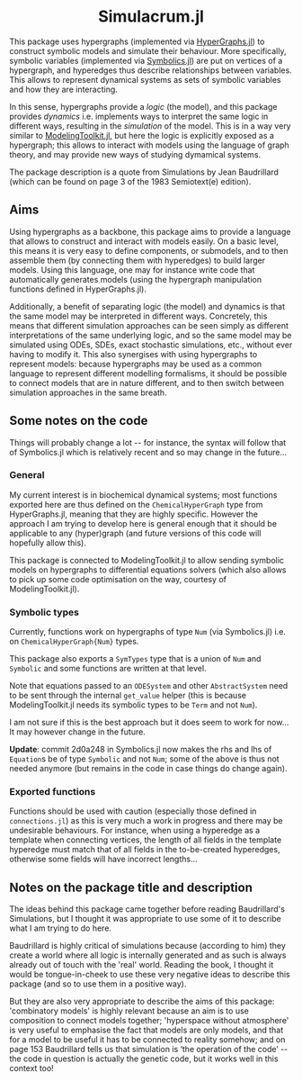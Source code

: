 <h1 align="center"><a>Simulacrum.jl</a></h1>

This package uses hypergraphs (implemented via [HyperGraphs.jl](https://github.com/lpmdiaz/HyperGraphs.jl)) to construct symbolic models and simulate their behaviour. More specifically, symbolic variables (implemented via [Symbolics.jl](https://github.com/JuliaSymbolics/Symbolics.jl/tree/master/src)) are put on vertices of a hypergraph, and hyperedges thus describe relationships between variables. This allows to represent dynamical systems as sets of symbolic variables and how they are interacting.

In this sense, hypergraphs provide a _logic_ (the model), and this package provides _dynamics_ i.e. implements ways to interpret the same logic in different ways, resulting in the _simulation_ of the model. This is in a way very similar to [ModelingToolkit.jl](https://github.com/SciML/ModelingToolkit.jl), but here the logic is explicitly exposed as a hypergraph; this allows to interact with models using the language of graph theory, and may provide new ways of studying dymamical systems.

The package description is a quote from Simulations by Jean Baudrillard (which can be found on page 3 of the 1983 Semiotext(e) edition).

## Aims

Using hypergraphs as a backbone, this package aims to provide a language that allows to construct and interact with models easily. On a basic level, this means it is very easy to define components, or submodels, and to then assemble them (by connecting them with hyperedges) to build larger models. Using this language, one may for instance write code that automatically generates models (using the hypergraph manipulation functions defined in HyperGraphs.jl).

Additionally, a benefit of separating logic (the model) and dynamics is that the same model may be interpreted in different ways. Concretely, this means that different simulation approaches can be seen simply as different interpretations of the same underlying logic, and so the same model may be simulated using ODEs, SDEs, exact stochastic simulations, etc., without ever having to modify it. This also synergises with using hypergraphs to represent models: because hypergraphs may be used as a common language to represent different modelling formalisms, it should be possible to connect models that are in nature different, and to then switch between simulation approaches in the same breath.

## Some notes on the code

Things will probably change a lot -- for instance, the syntax will follow that of Symbolics.jl which is relatively recent and so may change in the future...

### General

My current interest is in biochemical dynamical systems; most functions exported here are thus defined on  the `ChemicalHyperGraph` type from HyperGraphs.jl, meaning that they are highly specific. However the approach I am trying to develop here is general enough that it should be applicable to any (hyper)graph (and future versions of this code will hopefully allow this).

This package is connected to ModelingToolkit.jl to allow sending symbolic models on hypergraphs to differential equations solvers (which also allows to pick up some code optimisation on the way, courtesy of ModelingToolkit.jl).

### Symbolic types

Currently, functions work on hypergraphs of type `Num` (via Symbolics.jl) i.e. on `ChemicalHyperGraph{Num}` types.

This package also exports a `SymTypes` type that is a union of `Num` and `Symbolic` and some functions are written at that level.

Note that equations passed to an `ODESystem` and other `AbstractSystem` need to be sent through the internal `get_value` helper (this is because ModelingToolkit.jl needs its symbolic types to be `Term` and not `Num`).

I am not sure if this is the best approach but it does seem to work for now... It may however change in the future.

__Update__: commit 2d0a248 in Symbolics.jl now makes the rhs and lhs of `Equation`s be of type `Symbolic` and not `Num`; some of the above is thus not needed anymore (but remains in the code in case things do change again).

### Exported functions

Functions should be used with caution (especially those defined in `connections.jl`) as this is very much a work in progress and there may be undesirable behaviours. For instance, when using a hyperedge as a template when connecting vertices, the length of all fields in the template hyperedge must match that of all fields in the to-be-created hyperedges, otherwise some fields will have incorrect lengths...

## Notes on the package title and description

The ideas behind this package came together before reading Baudrillard's Simulations, but I thought it was appropriate to use some of it to describe what I am trying to do here.

Baudrillard is highly critical of simulations because (according to him) they create a world where all logic is internally generated and as such is always already out of touch with the 'real' world. Reading the book, I thought it would be tongue-in-cheek to use these very negative ideas to describe this package (and so to use them in a positive way).

But they are also very appropriate to describe the aims of this package: 'combinatory models' is highly relevant because an aim is to use composition to connect models together; 'hyperspace without atmosphere' is very useful to emphasise the fact that models are only models, and that for a model to be useful it has to be connected to reality somehow; and on page 153 Baudrillard tells us that simulation is ‘the operation of the code’ -- the code in question is actually the genetic code, but it works well in this context too!

